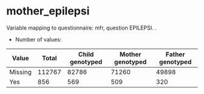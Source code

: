 # mother_epilepsi
Variable mapping to questionnaire: mfr, question EPILEPSI.
.
- Number of values:

| Value | Total | Child genotyped | Mother genotyped | Father genotyped |
| ----- | ----- | --------------- | ---------------- | ---------------- |
| Missing | 112767 | 82786 | 71260 | 49898 |
| Yes | 856 | 569 | 509 |320 |



